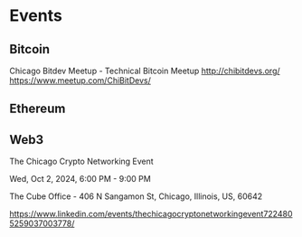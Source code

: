 # Events

## Bitcoin
Chicago Bitdev Meetup - Technical Bitcoin Meetup
http://chibitdevs.org/
https://www.meetup.com/ChiBitDevs/

## Ethereum


## Web3
The Chicago Crypto Networking Event 

Wed, Oct 2, 2024, 6:00 PM - 9:00 PM

The Cube Office -  406 N Sangamon St, Chicago, Illinois, US, 60642 

https://www.linkedin.com/events/thechicagocryptonetworkingevent7224805259037003778/
